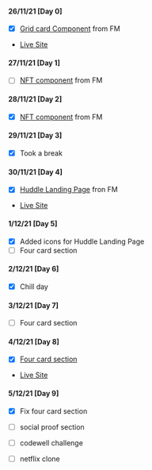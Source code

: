 #### 26/11/21 [Day 0]
- [x] [Grid card Component](https://github.com/DummyKen/Grid-card-component) from FM

- [Live Site](https://dummyken.github.io/Grid-card-component)

#### 27/11/21 [Day 1]
- [ ] [NFT component](https://github.com/DummyKen/NFT-card-component) from FM

#### 28/11/21 [Day 2]
- [x] [NFT component](https://github.com/DummyKen/NFT-card-component) from FM

#### 29/11/21 [Day 3]
- [x] Took a break

#### 30/11/21 [Day 4]
- [x] [Huddle Landing Page](https://github.com/DummyKen/Huddle-landing-page) fron FM
- [Live Site](https://dummyken.github.io/Huddle-landing-page)

#### 1/12/21 [Day 5]
- [x] Added icons for Huddle Landing Page
- [ ] Four card section

#### 2/12/21 [Day 6]
- [x] Chill day 

#### 3/12/21 [Day 7]
- [ ] Four card section

#### 4/12/21 [Day 8]
- [x] [Four card section](https://github.com/DummyKen/Four-Card-Component)
- [Live Site](https://dummyken.github.io/Four-Card-Component)

#### 5/12/21 [Day 9]
- [x] Fix four card section
- [ ] social proof section
- [ ] codewell challenge
- [ ] netflix clone

